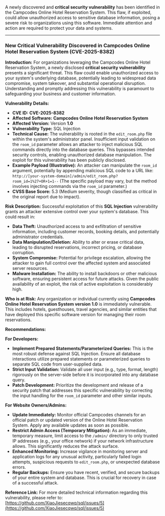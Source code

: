 A newly discovered and **critical security vulnerability** has been identified in the Campcodes Online Hotel Reservation System. This flaw, if exploited, could allow unauthorized access to sensitive database information, posing a severe risk to organizations using this software. Immediate attention and action are required to protect your data and systems.

---

### New Critical Vulnerability Discovered in Campcodes Online Hotel Reservation System (**CVE-2025-8382**)

**Introduction:**
For organizations leveraging the Campcodes Online Hotel Reservation System, a newly disclosed **critical security vulnerability** presents a significant threat. This flaw could enable unauthorized access to your system's underlying database, potentially leading to widespread data compromise, system takeover, and substantial operational disruption. Understanding and promptly addressing this vulnerability is paramount to safeguarding your business and customer information.

**Vulnerability Details:**
*   **CVE ID:** **CVE-2025-8382**
*   **Affected Software:** **Campcodes Online Hotel Reservation System**
*   **Affected Version:** Version **1.0**
*   **Vulnerability Type:** SQL Injection
*   **Technical Cause:** The vulnerability is rooted in the `edit_room.php` file within the system's administrator panel. Insufficient input validation on the `room_id` parameter allows an attacker to inject malicious SQL commands directly into the database queries. This bypasses intended security controls, enabling unauthorized database manipulation. The exploit for this vulnerability has been publicly disclosed.
*   **Example Payload (Illustrative):** An attacker can manipulate the `room_id` argument, potentially by appending malicious SQL code to a URL like:
    `http://[your-system-domain]/admin/edit_room.php?room_id=1%27+OR+1=1--`
    (The specific payload may vary, but the method involves injecting commands via the `room_id` parameter.)
*   **CVSS Base Score:** 5.3 (Medium severity, though classified as critical in the original report due to impact).

**Risk Description:**
Successful exploitation of this **SQL Injection** vulnerability grants an attacker extensive control over your system's database. This could result in:
*   **Data Theft:** Unauthorized access to and exfiltration of sensitive information, including customer records, booking details, and potentially administrator credentials.
*   **Data Manipulation/Deletion:** Ability to alter or erase critical data, leading to disrupted reservations, incorrect pricing, or database corruption.
*   **System Compromise:** Potential for privilege escalation, allowing the attacker to gain full control over the affected system and associated server resources.
*   **Malware Installation:** The ability to install backdoors or other malicious software, ensuring persistent access for future attacks.
Given the public availability of an exploit, the risk of active exploitation is considerably high.

**Who is at Risk:**
Any organization or individual currently using **Campcodes Online Hotel Reservation System version 1.0** is immediately vulnerable. This includes hotels, guesthouses, travel agencies, and similar entities that have deployed this specific software version for managing their room reservations.

**Recommendations:**

**For Developers:**
*   **Implement Prepared Statements/Parameterized Queries:** This is the most robust defense against SQL Injection. Ensure all database interactions utilize prepared statements or parameterized queries to separate SQL code from user-supplied data.
*   **Strict Input Validation:** Validate all user input (e.g., type, format, length) rigorously on the server-side before it is incorporated into any database query.
*   **Patch Development:** Prioritize the development and release of a security patch that addresses this specific vulnerability by correcting the input handling for the `room_id` parameter and other similar inputs.

**For Website Owners/Admins:**
*   **Update Immediately:** Monitor official Campcodes channels for an official patch or updated version of the Online Hotel Reservation System. Apply any available updates as soon as possible.
*   **Restrict Admin Access (Temporary Mitigation):** As an immediate, temporary measure, limit access to the `/admin/` directory to only trusted IP addresses (e.g., your office network) if your network infrastructure allows. This significantly reduces the attack surface.
*   **Enhanced Monitoring:** Increase vigilance in monitoring server and application logs for any unusual activity, particularly failed login attempts, suspicious requests to `edit_room.php`, or unexpected database errors.
*   **Regular Backups:** Ensure you have recent, verified, and secure backups of your entire system and database. This is crucial for recovery in case of a successful attack.

**Reference Link:**
For more detailed technical information regarding this vulnerability, please refer to:
[https://github.com/XiaoJiesecqwq/sql/issues/5](https://github.com/XiaoJiesecqwq/sql/issues/5)